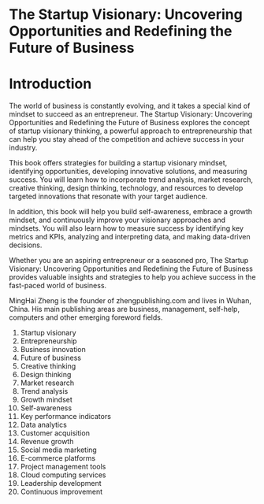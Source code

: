 # The Startup Visionary: Uncovering Opportunities and Redefining the Future of Business

# Introduction

The world of business is constantly evolving, and it takes a special kind of mindset to succeed as an entrepreneur. The Startup Visionary: Uncovering Opportunities and Redefining the Future of Business explores the concept of startup visionary thinking, a powerful approach to entrepreneurship that can help you stay ahead of the competition and achieve success in your industry.

This book offers strategies for building a startup visionary mindset, identifying opportunities, developing innovative solutions, and measuring success. You will learn how to incorporate trend analysis, market research, creative thinking, design thinking, technology, and resources to develop targeted innovations that resonate with your target audience.

In addition, this book will help you build self-awareness, embrace a growth mindset, and continuously improve your visionary approaches and mindsets. You will also learn how to measure success by identifying key metrics and KPIs, analyzing and interpreting data, and making data-driven decisions.

Whether you are an aspiring entrepreneur or a seasoned pro, The Startup Visionary: Uncovering Opportunities and Redefining the Future of Business provides valuable insights and strategies to help you achieve success in the fast-paced world of business.

MingHai Zheng is the founder of zhengpublishing.com and lives in Wuhan, China. His main publishing areas are business, management, self-help, computers and other emerging foreword fields.



1. Startup visionary
2. Entrepreneurship
3. Business innovation
4. Future of business
5. Creative thinking
6. Design thinking
7. Market research
8. Trend analysis
9. Growth mindset
10. Self-awareness
11. Key performance indicators
12. Data analytics
13. Customer acquisition
14. Revenue growth
15. Social media marketing
16. E-commerce platforms
17. Project management tools
18. Cloud computing services
19. Leadership development
20. Continuous improvement

